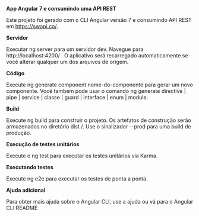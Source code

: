 

<b>App Angular 7 e consumindo uma API REST</b>

Este projeto foi gerado com o CLI Angular versão 7 e consumindo API REST em <a>https://swapi.co/</a>.

<b>Servidor</b>

Executar ng server para um servidor dev. Navegue para http://localhost:4200/ . O aplicativo será recarregado automaticamente se você alterar qualquer um dos arquivos de origem.

<b>Código</b>

Execute ng generate component nome-do-componente para gerar um novo componente. Você também pode usar o comando ng generate directive | pipe | service | classe | guard | interface | enum | module.

<b>Build</b>

Execute ng build para construir o projeto. Os artefatos de construção serão armazenados no diretório dist /. Use o sinalizador --prod para uma build de produção.

<b>Execução de testes unitários</b>

Execute o ng test para executar os testes unitários via Karma.

<b>Executando testes</b>

Execute ng e2e para executar os testes de ponta a ponta.

<b>Ajuda adicional</b>

Para obter mais ajuda sobre o Angular CLI, use a ajuda ou vá para o Angular CLI README